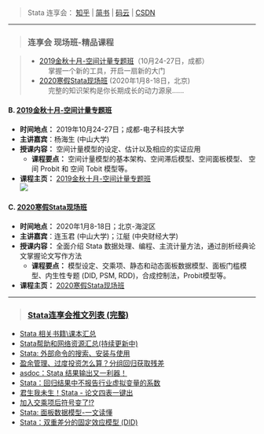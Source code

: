 
&emsp;
 
> Stata 连享会： [知乎](https://zhuanlan.zhihu.com/arlion) | [简书](http://www.jianshu.com/u/69a30474ef33) | [码云](https://gitee.com/arlionn) | [CSDN](https://blog.csdn.net/arlionn)



---
> ### 连享会 现场班-精品课程
   
> - [2019金秋十月-空间计量专题班](https://gitee.com/arlionn/Course/blob/master/2019Spatial.md)（10月24-27日，成都）    
> &emsp;  掌握一个新的工具，开启一扇新的大门 
> &emsp;    
> - [2020寒假Stata现场班](https://gitee.com/arlionn/Course/blob/master/StataFull.md) (2020年1月8-18日，北京)       
> &emsp; 完整的知识架构是你长期成长的动力源泉……





#### B. [2019金秋十月-空间计量专题班](https://gitee.com/arlionn/Course/blob/master/2019Spatial.md)  
- **时间地点：** 2019年10月24-27日；成都-电子科技大学  
- **主讲嘉宾**：杨海生 (中山大学)
- **授课内容：** 空间计量模型的设定、估计以及相应的实证应用
  - **课程要点：** 空间计量模型的基本架构、空间滞后模型、空间面板模型、 空间 Probit 和 空间 Tobit 模型等。
- **课程主页：** [2019金秋十月-空间计量专题班](https://gitee.com/arlionn/Course/blob/master/2019Spatial.md)  
[![](https://images.gitee.com/uploads/images/2019/0808/092532_147eaf7f_1522177.png)](https://mp.weixin.qq.com/s/aU6B9HZaf2BSHF7lSLe6LA)


#### C. [2020寒假Stata现场班](https://gitee.com/arlionn/Course/blob/master/StataFull.md)  
- **时间地点：** 2020年1月8-18日；北京-海淀区
- **主讲嘉宾**：连玉君 (中山大学)；江艇 (中央财经大学)
- **授课内容：** 全面介绍 Stata 数据处理、编程、主流计量方法，通过剖析经典论文掌握论文写作方法
  - **课程要点：** 模型设定、交乘项、静态和动态面板数据模型、面板门槛模型、内生性专题 (DID, PSM, RDD)，合成控制法，Probit模型等。
- **课程主页：** [2020寒假Stata现场班](https://gitee.com/arlionn/Course/blob/master/StataFull.md) 
&emsp;

---

> ### [Stata连享会推文列表 (完整)](https://www.jianshu.com/p/de82fdc2c18a)

- [Stata 相关书籍\课本汇总](https://link.zhihu.com/?target=http%3A//www.jianshu.com/p/f1c4b8762709)
- [Stata帮助和网络资源汇总(持续更新中)](https://link.zhihu.com/?target=http%3A//www.jianshu.com/p/c723bb0dbf98)
- [Stata: 外部命令的搜索、安装与使用](http://www.jianshu.com/p/9b8ecf8f332e)
- [盈余管理、过度投资怎么算？分组回归获取残差](https://www.jianshu.com/p/73bc73a87d6c)
- [asdoc：Stata 结果输出又一利器！](http://www.jianshu.com/p/e4ddcd06f8ae)
- [Stata：回归结果中不报告行业虚拟变量的系数](https://www.jianshu.com/p/85f09d645862)
- [君生我未生！Stata - 论文四表一键出](https://link.zhihu.com/?target=http%3A//www.jianshu.com/p/97c4f291ee1e)
- [加入交乘项后符号变了!?](http://www.jianshu.com/p/953f30f39195)
- [Stata: 面板数据模型-一文读懂](http://www.jianshu.com/p/e103270ce674)
- [Stata：双重差分的固定效应模型 (DID)](https://www.jianshu.com/p/e97c1dc05c2c)
